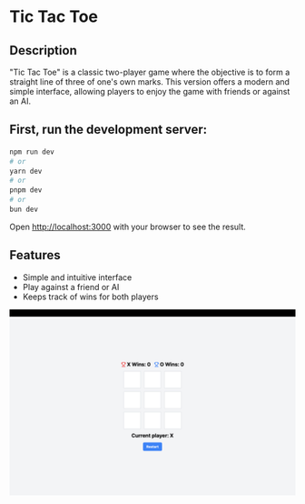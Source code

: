 # Tic Tac Toe

## Description

"Tic Tac Toe" is a classic two-player game where the objective is to form a straight line of three of one's own marks. This version offers a modern and simple interface, allowing players to enjoy the game with friends or against an AI.

## First, run the development server:

```bash
npm run dev
# or
yarn dev
# or
pnpm dev
# or
bun dev
```

Open [http://localhost:3000](http://localhost:3000) with your browser to see the result.

## Features

- Simple and intuitive interface
- Play against a friend or AI
- Keeps track of wins for both players


![Game Screenshot](./general/app/img.png)
